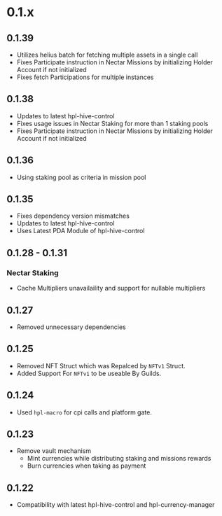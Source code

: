# 0.1.x

## 0.1.39

- Utilizes helius batch for fetching multiple assets in a single call
- Fixes Participate instruction in Nectar Missions by initializing Holder Account if not initialized
- Fixes fetch Participations for multiple instances

## 0.1.38

- Updates to latest hpl-hive-control
- Fixes usage issues in Nectar Staking for more than 1 staking pools
- Fixes Participate instruction in Nectar Missions by initializing Holder Account if not initialized

## 0.1.36

- Using staking pool as criteria in mission pool

## 0.1.35

- Fixes dependency version mismatches
- Updates to latest hpl-hive-control
- Uses Latest PDA Module of hpl-hive-control

## 0.1.28 - 0.1.31

### Nectar Staking

- Cache Multipliers unavailaility and support for nullable multipliers

## 0.1.27

- Removed unnecessary dependencies

## 0.1.25

- Removed NFT Struct which was Repalced by `NFTv1` Struct.
- Added Support For `NFTv1` to be useable By Guilds.

## 0.1.24

- Used `hpl-macro` for cpi calls and platform gate.

## 0.1.23

- Remove vault mechanism
  - Mint currencies while distributing staking and missions rewards
  - Burn currencies when taking as payment

## 0.1.22

- Compatibility with latest hpl-hive-control and hpl-currency-manager
